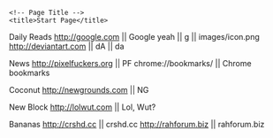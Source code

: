 <!DOCTYPE html PUBLIC "-//W3C//DTD XHTML 1.0 Strict//EN" "http://www.w3.org/TR/xhtml1/DTD/xhtml1-strict.dtd">

<html xmlns="http://www.w3.org/1999/xhtml" xml:lang="en" lang="en">
<head>
	<meta  name="viewport" content="width=device-width, initial-scale=1" http-equiv="content-type" content="text/html; 	charset=utf-8" />
	<link rel="stylesheet" href="style/style.css" type="text/css" />
	<script type="text/javascript" src="js/jquery-1.11.0.min.js"></script>
	<script type="text/javascript" src="js/script.js"></script>

	<!-- Page Title -->
	<title>Start Page</title>

</head>
<style>
body, html {
    height: 100%;
    margin: 0;
}
.bg {
    /* The image used */
    background-image: url("images/wct4.jpg");
    /* Full height */
    height: 100%; 
    /* Center and scale the image nicely */
    background-position: center;
    background-repeat: no-repeat;
    background-size: cover;
}
</style>

Daily Reads
http://google.com || Google yeah || g || images/icon.png
http://deviantart.com || dA || da

News
http://pixelfuckers.org || PF
chrome://bookmarks/ || Chrome bookmarks

Coconut
http://newgrounds.com || NG

New Block
http://lolwut.com || Lol, Wut?

Bananas
http://crshd.cc || crshd.cc
http://rahforum.biz || rahforum.biz

</body>
</html>
